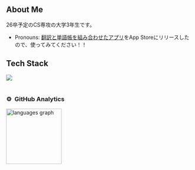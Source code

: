 ## About Me

26卒予定のCS専攻の大学3年生です。

- Pronouns: [翻訳と単語帳を組み合わせたアプリ](https://apps.apple.com/jp/app/%E7%BF%BB%E8%A8%B3%E3%81%A8%E5%8D%98%E8%AA%9E%E5%B8%B3%E3%82%92%E7%B5%84%E3%81%BF%E5%90%88%E3%82%8F%E3%81%9B%E3%81%9F%E3%82%A2%E3%83%97%E3%83%AA-oblivion/id6657987747?platform=iphone)をApp Storeにリリースしたので、使ってみてください！！

## Tech Stack

<img src="https://skillicons.dev/icons?i=html,css,js,typescript,python,django,ruby,rails,java,react,docker," /> <br /><br />

### ⚙️ &nbsp;GitHub Analytics

<p align="left">
<a href="https://github.com/225715H">
  <img src="https://github-readme-stats.vercel.app/api/top-langs?username=225715H&locale=en&hide_title=false&layout=compact&card_width=320&langs_count=6&theme=shadow_blue&hide_border=false&order=2" height="150" alt="languages graph"  />
</a>
</p>

<!--
**225715H/225715H** is a ✨ _special_ ✨ repository because its `README.md` (this file) appears on your GitHub profile.

Here are some ideas to get you started:

- 🔭 I’m currently working on ...
- 🌱 I’m currently learning ...
- 👯 I’m looking to collaborate on ...
- 🤔 I’m looking for help with ...
- 💬 Ask me about ...
- 📫 How to reach me: ...
- 😄 Pronouns: ...
- ⚡ Fun fact: ...
-->
